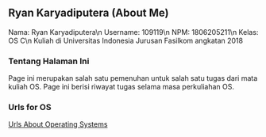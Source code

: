 ## Ryan Karyadiputera (About Me)

Nama: Ryan Karyadiputera\n
Username: 109119\n
NPM: 1806205211\n
Kelas: OS C\n
Kuliah di Universitas Indonesia Jurusan Fasilkom angkatan 2018

### Tentang Halaman Ini
Page ini merupakan salah satu pemenuhan untuk salah satu tugas dari mata kuliah OS. Page ini berisi riwayat tugas selama masa perkuliahan OS.

### Urls for OS
[Urls About Operating Systems](URLs/)
